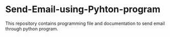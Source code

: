 # Send-Email-using-Pyhton-program
This repository contains programming file and documentation to send email through python program.
